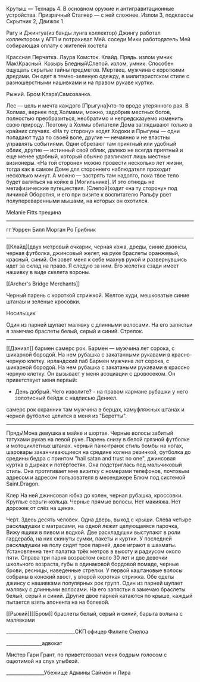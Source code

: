 Крутыш — Технарь 4. В основном оружие и антигравитационные устройства. 
Призрачный Сталкер — с ней сложнее. Излом 3, подклассы Скрытник 2, Движок 1


Рагу и
Джингуа(из банды лунга коллектор) Джингу работал коллектором у АПП и потрахивал Мей.
 соседи
Мики работодатель
Мей собирающая оплату с жителей хостела


Крассная Перчатка.
Лаура Комсток.
Клайд.
Прядь. излом умник
Мак\Красный. Козырь
Бледный\Слепой. излом, умник. Способен ощущать скрытые тайны предметов.
Мертвец. мужчина с короткими дредами. Он одет в темно-зеленую одежду, в милитаристском стиле с разношерстными нашивками и на правом рукаве куртки.

Рыжий. Бром
Клара\Самозванка.

 Лес — цель и мечта каждого [Прыгуна]что-то вроде утерянного рая. В Холмах, вернее под Холмами, можно, задобрив местных богов, полностью преобразиться, необратимо и непредсказуемо изменить свою природу. Поэтому в Холмы обитатели Дома заглядывают только в крайних случаях. «На ту сторону» ходят Ходоки и Прыгуны — одни попадают туда по своей воле, другие — нечаянно и не властны управлять событиями. Одни обретают там приятный или удобный облик, другие — истинный свой облик, далеко не всегда приятный и еще менее удобный, который обычно различают лишь местные визионеры. «На той стороне» можно провести несколько лет жизни, тогда как в самом Доме для стороннего наблюдателя проходит несколько минут. А можно — застрять там надолго, пока твое тело будет валяться на койке в [Могильнике]. И это отнюдь не метафизические путешествия. [Слепой]ходит «на ту сторону» под личиной Оборотня, и его при визите к воспитателю Ральфу рвет полупереваренными мышами, на которых он охотился.

Melanie Fitts трещина
_________________________

гг Уоррен Билл Морган Ро Грибник

______________________________________________

[[Клайд]]двух метровый очкарик, черная кожа, дреды, синие джинсы, черная футболка, джинсовый желет, на руке браслеты оранжевый, красный, синий. Он зовет меня к себе махнув рукой и развернувшись идет за склад на право. Я следую за ним. Его желетка сзади имеет нашивку в виде скелета вороны.

[[Archer's Bridge Merchants]]

Черный парень с короткой стрижкой. Желтое худи, мешковатые синие штанаы и зеленые кросовки.

Носильщик

Один из парней щупает малявку с длинными волосами. На его запястьи я замечаю браслеты белый, серый и синий. Стрелок.

______________________________________________ 

[[Дэниэл]] бармен самерс рок. Бармен — мужчина лет сорока, с шикарной бородой. На нем рубашка с закатанными рукавами в красно-черную клетку.
ирландский паб 
 Бармен мужчина лет сорока, с шикарной бородой. На нем рубашка с закатаными рукавами в крассно черную клетку. Он вызывает у меня асоциации с дровосеком. Он приветствует меня первый:

- День добрый. Чего изволите? - на правом кармане рубашки у него золотисный бейдж с надписью Дениел.

самерс рок охранник там мужчина в берцах, камуфляжных штанах и черной футболке целится в меня из "Беретты".

______________________________________________

Прядь\Мона
девушка в майке и шортах. Черные волосы забитый татухами рукав на левой руке. Парень снизу в белой грязной футболке и мотоциклетных штанах.
черный панк-гранж стиль  бомбы на ногах, шаровары заканчивающиеся на средине колена резинкой, футболка до средины бедра с принтом "hail satan and trust no one", джинсовая куртка в дырках и потёртостях. Она подстриглась под мальчиковый стиль.
Она протягивает мне визитку с номерами телефонов, почтовым адресом и адресом пользователя в месенджере Блюм под системой Saint.Dragon.

Клер На ней джинсовая юбка до колен, черная рубашка, кроссовки. Круглые серьги-кольца. Черные прямые волосы. Нет макияжа. Нет дорожек от слёз на щеках.

Черт. Здесь десять человек. Одна дверь, выход с крыши. Слева четыре раскладушки с матрасами, на одной лежит целующаяяся парочка,
Вижу ящики в пивом и водкой. Две раскладушки выступают в роли гардераба, на них скинуты сумки, пакеты и куртки. У последней раскладушки на полу сидят трое парней, двое играют в шахматы. Установленна тент палатка трёх метров в высоту и радиусом около пяти. Справа три парня возрастом около 30 лет и две девочки школьного возраста, губы в одинаковой бордовой помаде, черные брови, ресницы, наведенные стрелки. У первой каштановые волосы собраны в конский хвост, у второй короткая стрижка. Обе одеты джинсу с нашивками популярных рок групп. Один из парней щупает малявку с длинными волосами. На его запястьи я замечаю браслеты белый, серый и синий. Другие двое парней катаются по крыше, каждый пытается взять апонента на на болевой.


[[Рыжий]][[Бром]] браслеты белый, серый и синий, барыга волына с малявками


_____________________________СКП
офицер Филипе Снелоа



_______________адвокат

Мистер Гари Грант, по приветствовал меня бодрым голосом с ощютимой на слух улыбкой.


________________Убежище
Админы Саймон и Лира